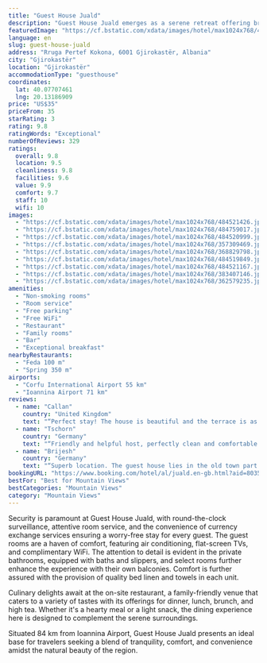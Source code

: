 ```yaml
---
title: "Guest House Juald"
description: "Guest House Juald emerges as a serene retreat offering breathtaking mountain views, located approximately 45 km from the enchanting Zaravina Lake."
featuredImage: "https://cf.bstatic.com/xdata/images/hotel/max1024x768/484521426.jpg?k=28a243056cfa07e262d091370075ab949a9dd60c5c911a14dc6de60c70102a08&o=&hp=1"
language: en
slug: guest-house-juald
address: "Rruga Pertef Kokona, 6001 Gjirokastër, Albania"
city: "Gjirokastër"
location: "Gjirokastër"
accommodationType: "guesthouse"
coordinates:
  lat: 40.07707461
  lng: 20.13186909
price: "US$35"
priceFrom: 35
starRating: 3
rating: 9.8
ratingWords: "Exceptional"
numberOfReviews: 329
ratings:
  overall: 9.8
  location: 9.5
  cleanliness: 9.8
  facilities: 9.6
  value: 9.9
  comfort: 9.7
  staff: 10
  wifi: 10
images:
  - "https://cf.bstatic.com/xdata/images/hotel/max1024x768/484521426.jpg?k=28a243056cfa07e262d091370075ab949a9dd60c5c911a14dc6de60c70102a08&o=&hp=1"
  - "https://cf.bstatic.com/xdata/images/hotel/max1024x768/484759017.jpg?k=9e7a43930a93f7862af6a91750dd659c28c7da2a9d9464f46016bcc62cd2511f&o=&hp=1"
  - "https://cf.bstatic.com/xdata/images/hotel/max1024x768/484520999.jpg?k=46d3efb15f20fdf6d14f9efdea32af2b4f2347fede03a8a852a3939d5b175bc1&o=&hp=1"
  - "https://cf.bstatic.com/xdata/images/hotel/max1024x768/357309469.jpg?k=16934290d0bf05a9726927266e2c5f80952d688f2287b528d9c8932fc4fe91b6&o=&hp=1"
  - "https://cf.bstatic.com/xdata/images/hotel/max1024x768/368829798.jpg?k=08030f61626915dc739ef436e80e50109f465ca988a9e9f90b94a0f8fed2952c&o=&hp=1"
  - "https://cf.bstatic.com/xdata/images/hotel/max1024x768/484519849.jpg?k=1493023381a0690254f39f0e7bd92892c122f241505ad958e3597baa896fa758&o=&hp=1"
  - "https://cf.bstatic.com/xdata/images/hotel/max1024x768/484521167.jpg?k=6e32105bb3c7da76cfec2d07c63059102ef04d2b123a8f03b767c3b3dfd2208e&o=&hp=1"
  - "https://cf.bstatic.com/xdata/images/hotel/max1024x768/383407146.jpg?k=7b100345f7401157b35018872f26dab5461a68ef15caada5d576aef634ee423b&o=&hp=1"
  - "https://cf.bstatic.com/xdata/images/hotel/max1024x768/362579235.jpg?k=e91774ff5ac8ada535bb64e95f7fd0975cc893ff4d5e5e2682f419f8324def77&o=&hp=1"
amenities:
  - "Non-smoking rooms"
  - "Room service"
  - "Free parking"
  - "Free WiFi"
  - "Restaurant"
  - "Family rooms"
  - "Bar"
  - "Exceptional breakfast"
nearbyRestaurants:
  - "Feda 100 m"
  - "Spring 350 m"
airports:
  - "Corfu International Airport 55 km"
  - "Ioannina Airport 71 km"
reviews:
  - name: "Callan"
    country: "United Kingdom"
    text: "“Perfect stay! The house is beautiful and the terrace is as good as it looks in the pictures. The location is really convenient and quiet - it’s relatively level with the bazaar area where all the restaurants are so it’s not too difficult to get...”"
  - name: "Tschorn"
    country: "Germany"
    text: "“Friendly and helpful host, perfectly clean and comfortable plus good central location and great individual breakfast every morning. Just perfect!”"
  - name: "Brijesh"
    country: "Germany"
    text: "“Superb location. The guest house lies in the old town part so you get a definite vibe of living in medieval times. They have a fantastic entrance with grapes and lemon around the entrance passage. The view from their terrace is also exceptional....”"
bookingURL: "https://www.booking.com/hotel/al/juald.en-gb.html?aid=8035640"
bestFor: "Best for Mountain Views"
bestCategories: "Mountain Views"
category: "Mountain Views"
---
```


Security is paramount at Guest House Juald, with round-the-clock surveillance, attentive room service, and the convenience of currency exchange services ensuring a worry-free stay for every guest. The guest rooms are a haven of comfort, featuring air conditioning, flat-screen TVs, and complimentary WiFi. The attention to detail is evident in the private bathrooms, equipped with baths and slippers, and select rooms further enhance the experience with their own balconies. Comfort is further assured with the provision of quality bed linen and towels in each unit.

Culinary delights await at the on-site restaurant, a family-friendly venue that caters to a variety of tastes with its offerings for dinner, lunch, brunch, and high tea. Whether it's a hearty meal or a light snack, the dining experience here is designed to complement the serene surroundings.

Situated 84 km from Ioannina Airport, Guest House Juald presents an ideal base for travelers seeking a blend of tranquility, comfort, and convenience amidst the natural beauty of the region.
